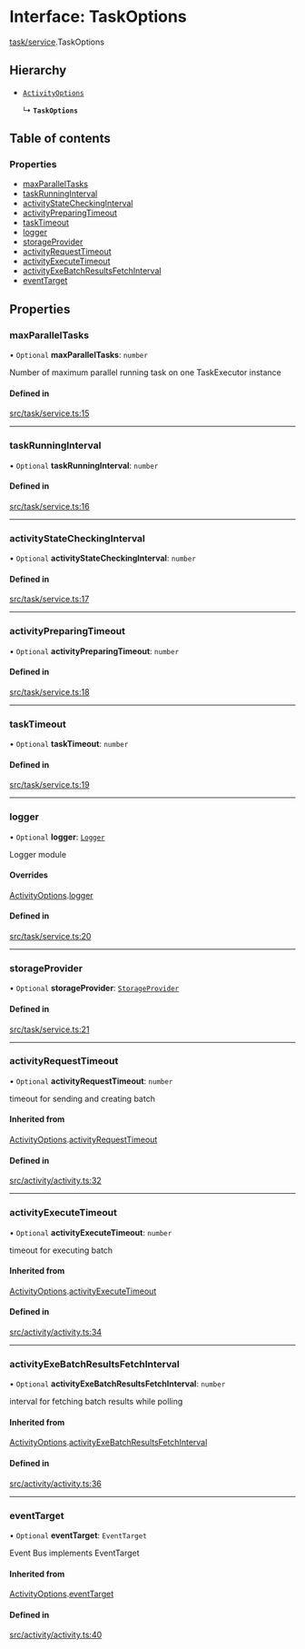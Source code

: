 # Interface: TaskOptions

[task/service](../modules/task_service).TaskOptions

## Hierarchy

- [`ActivityOptions`](activity_activity.ActivityOptions)

  ↳ **`TaskOptions`**

## Table of contents

### Properties

- [maxParallelTasks](task_service.TaskOptions#maxparalleltasks)
- [taskRunningInterval](task_service.TaskOptions#taskrunninginterval)
- [activityStateCheckingInterval](task_service.TaskOptions#activitystatecheckinginterval)
- [activityPreparingTimeout](task_service.TaskOptions#activitypreparingtimeout)
- [taskTimeout](task_service.TaskOptions#tasktimeout)
- [logger](task_service.TaskOptions#logger)
- [storageProvider](task_service.TaskOptions#storageprovider)
- [activityRequestTimeout](task_service.TaskOptions#activityrequesttimeout)
- [activityExecuteTimeout](task_service.TaskOptions#activityexecutetimeout)
- [activityExeBatchResultsFetchInterval](task_service.TaskOptions#activityexebatchresultsfetchinterval)
- [eventTarget](task_service.TaskOptions#eventtarget)

## Properties

### maxParallelTasks

• `Optional` **maxParallelTasks**: `number`

Number of maximum parallel running task on one TaskExecutor instance

#### Defined in

[src/task/service.ts:15](https://github.com/golemfactory/golem-js/blob/c28a1b0/src/task/service.ts#L15)

---

### taskRunningInterval

• `Optional` **taskRunningInterval**: `number`

#### Defined in

[src/task/service.ts:16](https://github.com/golemfactory/golem-js/blob/c28a1b0/src/task/service.ts#L16)

---

### activityStateCheckingInterval

• `Optional` **activityStateCheckingInterval**: `number`

#### Defined in

[src/task/service.ts:17](https://github.com/golemfactory/golem-js/blob/c28a1b0/src/task/service.ts#L17)

---

### activityPreparingTimeout

• `Optional` **activityPreparingTimeout**: `number`

#### Defined in

[src/task/service.ts:18](https://github.com/golemfactory/golem-js/blob/c28a1b0/src/task/service.ts#L18)

---

### taskTimeout

• `Optional` **taskTimeout**: `number`

#### Defined in

[src/task/service.ts:19](https://github.com/golemfactory/golem-js/blob/c28a1b0/src/task/service.ts#L19)

---

### logger

• `Optional` **logger**: [`Logger`](utils_logger_logger.Logger)

Logger module

#### Overrides

[ActivityOptions](activity_activity.ActivityOptions).[logger](activity_activity.ActivityOptions#logger)

#### Defined in

[src/task/service.ts:20](https://github.com/golemfactory/golem-js/blob/c28a1b0/src/task/service.ts#L20)

---

### storageProvider

• `Optional` **storageProvider**: [`StorageProvider`](storage_provider.StorageProvider)

#### Defined in

[src/task/service.ts:21](https://github.com/golemfactory/golem-js/blob/c28a1b0/src/task/service.ts#L21)

---

### activityRequestTimeout

• `Optional` **activityRequestTimeout**: `number`

timeout for sending and creating batch

#### Inherited from

[ActivityOptions](activity_activity.ActivityOptions).[activityRequestTimeout](activity_activity.ActivityOptions#activityrequesttimeout)

#### Defined in

[src/activity/activity.ts:32](https://github.com/golemfactory/golem-js/blob/c28a1b0/src/activity/activity.ts#L32)

---

### activityExecuteTimeout

• `Optional` **activityExecuteTimeout**: `number`

timeout for executing batch

#### Inherited from

[ActivityOptions](activity_activity.ActivityOptions).[activityExecuteTimeout](activity_activity.ActivityOptions#activityexecutetimeout)

#### Defined in

[src/activity/activity.ts:34](https://github.com/golemfactory/golem-js/blob/c28a1b0/src/activity/activity.ts#L34)

---

### activityExeBatchResultsFetchInterval

• `Optional` **activityExeBatchResultsFetchInterval**: `number`

interval for fetching batch results while polling

#### Inherited from

[ActivityOptions](activity_activity.ActivityOptions).[activityExeBatchResultsFetchInterval](activity_activity.ActivityOptions#activityexebatchresultsfetchinterval)

#### Defined in

[src/activity/activity.ts:36](https://github.com/golemfactory/golem-js/blob/c28a1b0/src/activity/activity.ts#L36)

---

### eventTarget

• `Optional` **eventTarget**: `EventTarget`

Event Bus implements EventTarget

#### Inherited from

[ActivityOptions](activity_activity.ActivityOptions).[eventTarget](activity_activity.ActivityOptions#eventtarget)

#### Defined in

[src/activity/activity.ts:40](https://github.com/golemfactory/golem-js/blob/c28a1b0/src/activity/activity.ts#L40)
